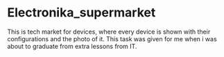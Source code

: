 # Electronika_supermarket
This is tech market for devices, where every device is shown with their configurations and the photo of it. This task was given for me when i was about to graduate from extra lessons from IT.
